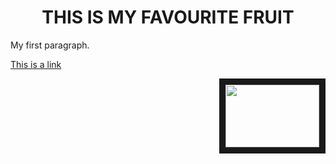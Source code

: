 <!DOCTYPE html>
<html>
<body>

<h1 align="center">THIS IS MY FAVOURITE FRUIT</h1>


<p>My first paragraph.</p>

</body>
</html>

<a href="https://www.w3schools.com">This is a link</a>


<p align="right">
<img src=https://th.bing.com/th/id/OIP.3QDWuvwi6bKF3kNNNVWb3gHaEo?w=302&h=189&c=7&r=0&o=5&pid=1.7"=80" width="150" height="100" border="10"/>
</p>
